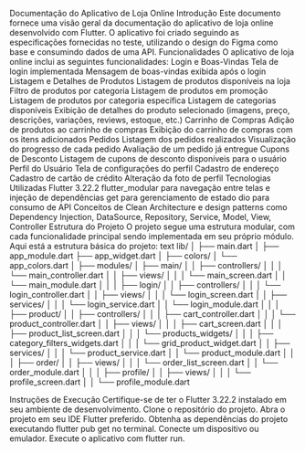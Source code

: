 Documentação do Aplicativo de Loja Online
Introdução
Este documento fornece uma visão geral da documentação do aplicativo de loja online desenvolvido com Flutter. O aplicativo foi criado seguindo as especificações fornecidas no teste, utilizando o design do Figma como base e consumindo dados de uma API.
Funcionalidades
O aplicativo de loja online inclui as seguintes funcionalidades:
Login e Boas-Vindas
Tela de login implementada
Mensagem de boas-vindas exibida após o login
Listagem e Detalhes de Produtos
Listagem de produtos disponíveis na loja
Filtro de produtos por categoria
Listagem de produtos em promoção
Listagem de produtos por categoria específica
Listagem de categorias disponíveis
Exibição de detalhes do produto selecionado (imagens, preço, descrições, variações, reviews, estoque, etc.)
Carrinho de Compras
Adição de produtos ao carrinho de compras
Exibição do carrinho de compras com os itens adicionados
Pedidos
Listagem dos pedidos realizados
Visualização do progresso de cada pedido
Avaliação de um pedido já entregue
Cupons de Desconto
Listagem de cupons de desconto disponíveis para o usuário
Perfil do Usuário
Tela de configurações do perfil
Cadastro de endereço
Cadastro de cartão de crédito
Alteração da foto de perfil
Tecnologias Utilizadas
Flutter 3.22.2
flutter_modular para navegação entre telas e injeção de dependências
get para gerenciamento de estado
dio para consumo de API
Conceitos de Clean Architecture e design patterns como Dependency Injection, DataSource, Repository, Service, Model, View, Controller
Estrutura do Projeto
O projeto segue uma estrutura modular, com cada funcionalidade principal sendo implementada em seu próprio módulo. Aqui está a estrutura básica do projeto:
text
lib/
│
├── main.dart
│
├── app_module.dart
├── app_widget.dart
│
├── colors/
│   └── app_colors.dart
│
├── modules/
│   ├── main/
│   │   ├── controllers/
│   │   │   └── main_controller.dart
│   │   ├── views/
│   │   │   └── main_screen.dart
│   │   └── main_module.dart
│   │
│   ├── login/
│   │   ├── controllers/
│   │   │   └── login_controller.dart
│   │   ├── views/
│   │   │   └── login_screen.dart
│   │   ├── services/
│   │   │   └── login_service.dart
│   │   └── login_module.dart
│   │
│   ├── product/
│   │   ├── controllers/
│   │   │   ├── cart_controller.dart
│   │   │   └── product_controller.dart
│   │   ├── views/
│   │   │   ├── cart_screen.dart
│   │   │   ├── product_list_screen.dart
│   │   │   └── products_widgets/
│   │   │       ├── category_filters_widgets.dart
│   │   │       └── grid_product_widget.dart
│   │   ├── services/
│   │   │   └── product_service.dart
│   │   └── product_module.dart
│   │
│   ├── order/
│   │   ├── views/
│   │   │   └── order_list_screen.dart
│   │   └── order_module.dart
│   │
│   ├── profile/
│   │   ├── views/
│   │   │   └── profile_screen.dart
│   │   └── profile_module.dart

Instruções de Execução
Certifique-se de ter o Flutter 3.22.2 instalado em seu ambiente de desenvolvimento.
Clone o repositório do projeto.
Abra o projeto em seu IDE Flutter preferido.
Obtenha as dependências do projeto executando flutter pub get no terminal.
Conecte um dispositivo ou emulador.
Execute o aplicativo com flutter run.
